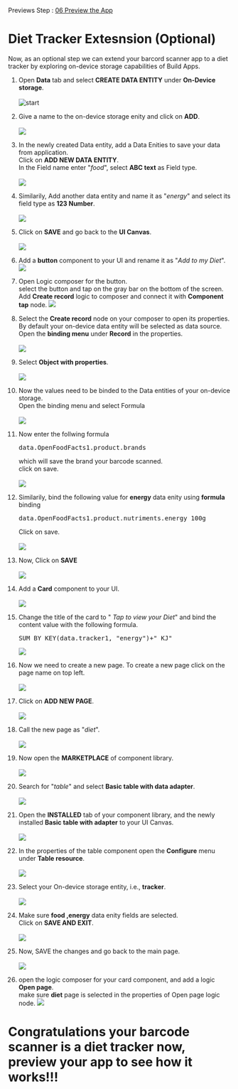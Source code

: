 Previews Step : <a href="https://github.com/SAP-samples/build-apps/blob/main/Workshops/front-end-applications/Bar-code-scanner-app/06%20Preview%20the%20App/Readme.md"> 06 Preview the App</a>

# Diet Tracker Extesnsion (Optional)

Now, as an optional step we can extend your barcord scanner app to a diet tracker by exploring on-device storage capabilities of Build Apps.

1. Open <b>Data</b> tab and select <b>CREATE DATA ENTITY</b> under <b>On-Device storage</b>.<br><br>
![start](images/ss1.png)

2. Give a name to the on-device storage enity and click on <b>ADD</b>.<br><br>
![](images/ss2.png)

3. In the newly created Data entity, add a Data Enities to save your data from application.<br> 
Click on <b>ADD NEW DATA ENTITY</b>.<br>
In the Field name enter "<i>food</i>", select <b>ABC text</b> as Field type. <br><br>
![](images/ss3.png)

4. Similarily, Add another data entity and name it as "<i>energy</i>" and select its field type as <b>123 Number</b>.<br><br>
![](images/ss4.png)

5. Click on <b>SAVE</b> and go back to the <b>UI Canvas</b>.<br><br>
![](images/ss5.png)

6. Add a <b>button</b> component to your UI and rename it as "<i>Add to my Diet</i>".
![](images/ss6.png)

7. Open Logic composer for the button. <br>
select the button and tap on the gray bar on the bottom of the screen. <br>
Add <b>Create record</b> logic to composer and connect it with <b>Component tap</b> node.
![](images/ss7.png)

8. Select the <b>Create record</b> node on your composer to open its properties.<br>
By default your on-device data entity will be selected as data source.<br>
Open the <b>binding menu</b> under <b>Record</b> in the properties.<br><br> 
![](images/ss8.png)

9. Select <b> Object with properties</b>.<br><br>
![](images/ss9.png)

10. Now the values need to be binded to the Data entities of your on-device storage. <br>
Open the binding menu and select Formula<br><br>
![](images/ss10.png)

11. Now enter the follwing formula <PRE>data.OpenFoodFacts1.product.brands </PRE> which will save the brand your barcode scanned.<br>click on save.<br><br>
![](images/ss11.png)

12. Similarily, bind the following value for <b>energy</b> data enity using <b>formula</b> binding <pre>data.OpenFoodFacts1.product.nutriments.energy_100g</pre>
Click on save.<br><br>
![](images/ss12.png)

13. Now, Click on <b>SAVE</b><br><br>
![](images/ss13.png)

14. Add a <b> Card</b> component to your UI.<br><br>
![](images/ss14.png)

15. Change the title of the card to "<i> Tap to view your Diet</i>" and bind the content value with the following formula. <pre>SUM_BY_KEY(data.tracker1, "energy")+" KJ"</pre>
![](images/ss15.png)

16. Now we need to create a new page. To create a new page click on the page name on top left.<br><br>
![](images/ss16.png)

17. Click on <b>ADD NEW PAGE</b>.<br><br>
![](images/ss17.png)

18. Call the new page as "<i>diet</i>".<br><br>
![](images/ss18.png)

19. Now open the <b>MARKETPLACE</b> of component library.<br><br>
![](images/ss19.png)

20. Search for "<i>table</i>" and select <b>Basic table with data adapter</b>.<br><BR>
![](images/ss20.png)

21. Open the <b>INSTALLED</b> tab of your component library, and the newly installed <b>Basic table with adapter</b> to your UI Canvas.<br><br>
![](images/ss21.png)

22. In the properties of the table component open the <b>Configure</b> menu under <b>Table resource</b>. <br><br>
![](images/ss22.png)

23. Select your On-device storage entity, i.e., <b>tracker</b>.<br><br>
![](images/ss23.png)

24. Make sure <b>food ,energy</b> data enity fields are selected. <br>
Click on <b>SAVE AND EXIT</b>.<br><br>
![](images/ss24.png)

25. Now, SAVE the changes and go back to the main page.<br><br>
![](images/ss25.png)

26. open the logic composer for your card component, and add a logic <b>Open page</b>. <br>
make sure <b>diet</b> page is selected in the properties of Open page logic node.
![](images/ss26.png)


# Congratulations your barcode scanner is a diet tracker now, preview your app to see how it works!!!